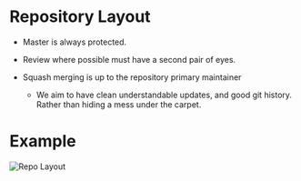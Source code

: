 # Repository Layout

- Master is always protected.
- Review where possible must have a second pair of eyes.
- Squash merging is up to the repository primary maintainer

  - We aim to have clean understandable updates, and good git history. Rather than hiding a mess under the carpet.

# Example

![Repo Layout](branch_protection.png)
